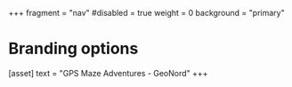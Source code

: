 +++
fragment = "nav"
#disabled = true
weight = 0
background = "primary"

# Branding options
[asset]
  text = "GPS Maze Adventures - GeoNord"
+++
